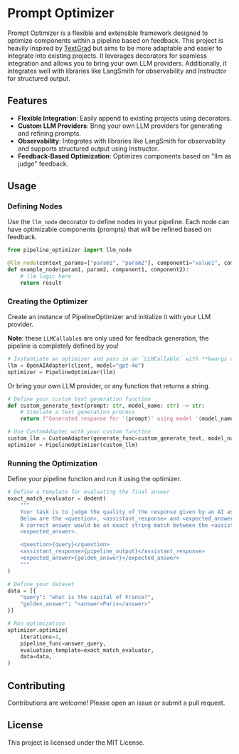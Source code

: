 # Prompt Optimizer

Prompt Optimizer is a flexible and extensible framework designed to optimize components within a pipeline based on feedback. This project is heavily inspired by [TextGrad](https://github.com/zou-group/textgrad) but aims to be more adaptable and easier to integrate into existing projects. It leverages decorators for seamless integration and allows you to bring your own LLM providers. Additionally, it integrates well with libraries like LangSmith for observability and Instructor for structured output.

## Features

- **Flexible Integration**: Easily append to existing projects using decorators.
- **Custom LLM Providers**: Bring your own LLM providers for generating and refining prompts.
- **Observability**: Integrates with libraries like LangSmith for observability and supports structured output using Instructor.
- **Feedback-Based Optimization**: Optimizes components based on "llm as judge" feedback.

## Usage

### Defining Nodes
Use the `llm_node` decorator to define nodes in your pipeline. Each node can have optimizable components (prompts) that will be refined based on feedback.

``` Python
from pipeline_optimizer import llm_node

@llm_node(context_params=["param1", "param2"], component1="value1", component2="value2")
def example_node(param1, param2, component1, component2):
    # llm logic here
    return result
```

### Creating the Optimizer
Create an instance of PipelineOptimizer and initialize it with your LLM provider.

**Note**: these `LLMCallable`s are only used for feedback generation, the pipeline is completely defined by you!

``` py
# Instantiate an optimizer and pass in an `LLMCallable` with **kwargs as per OpenAI or Anthropic
llm = OpenAIAdapter(client, model="gpt-4o")
optimizer = PipelineOptimizer(llm)
```

Or bring your own LLM provider, or any function that returns a string.

``` py
# Define your custom text generation function
def custom_generate_text(prompt: str, model_name: str) -> str:
    # Simulate a text generation process
    return f"Generated response for '{prompt}' using model '{model_name}'"

# Use CustomAdapter with your custom function
custom_llm = CustomAdapter(generate_func=custom_generate_text, model_name="custom-model")
optimizer = PipelineOptimizer(custom_llm)
```

### Running the Optimization
Define your pipeline function and run it using the optimizer.
``` py
# Define a template for evaluating the final answer
exact_match_evaluator = dedent(
    """
    Your task is to judge the quality of the response given by an AI assistant.
    Below are the <question>, <assistant_response> and <expected_answer>.
    A correct answer would be an exact string match between the <assistant_response> and the
    <expected_answer>.

    <question>{query}</question>
    <assistant_response>{pipeline_output}</assistant_response>
    <expected_answer>{golden_answer}</expected_answer>
    """
)

# Define your dataset
data = [{
    "query": "what is the capital of France?",
    "golden_answer": "<answer>Paris</answer>"
}]

# Run optimization
optimizer.optimize(
    iterations=1,
    pipeline_func=answer_query,
    evaluation_template=exact_match_evaluator,
    data=data,
)
```
## Contributing
Contributions are welcome! Please open an issue or submit a pull request.

## License
This project is licensed under the MIT License.
